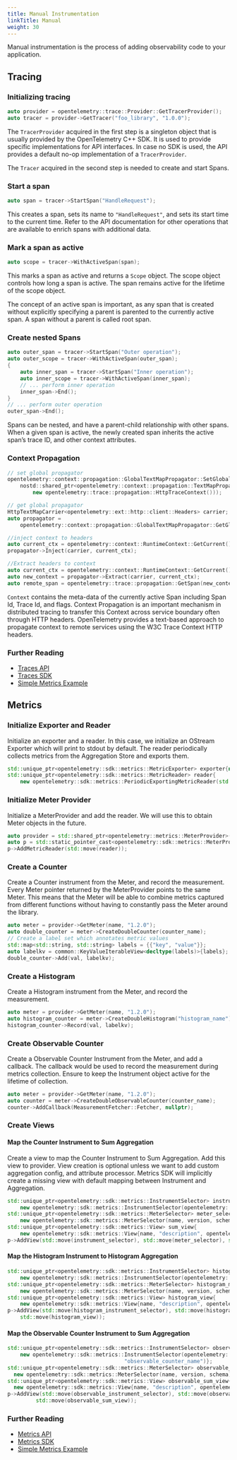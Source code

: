 ```yaml
---
title: Manual Instrumentation
linkTitle: Manual
weight: 30
---
```


Manual instrumentation is the process of adding observability code to your
application.

## Tracing

### Initializing tracing

```cpp
auto provider = opentelemetry::trace::Provider::GetTracerProvider();
auto tracer = provider->GetTracer("foo_library", "1.0.0");
```

The `TracerProvider` acquired in the first step is a singleton object that is
usually provided by the OpenTelemetry C++ SDK. It is used to provide specific
implementations for API interfaces. In case no SDK is used, the API provides a
default no-op implementation of a `TracerProvider`.

The `Tracer` acquired in the second step is needed to create and start Spans.

### Start a span

```cpp
auto span = tracer->StartSpan("HandleRequest");
```

This creates a span, sets its name to `"HandleRequest"`, and sets its start time
to the current time. Refer to the API documentation for other operations that
are available to enrich spans with additional data.

### Mark a span as active

```cpp
auto scope = tracer->WithActiveSpan(span);
```

This marks a span as active and returns a `Scope` object. The scope object
controls how long a span is active. The span remains active for the lifetime of
the scope object.

The concept of an active span is important, as any span that is created without
explicitly specifying a parent is parented to the currently active span. A span
without a parent is called root span.

### Create nested Spans

```cpp
auto outer_span = tracer->StartSpan("Outer operation");
auto outer_scope = tracer->WithActiveSpan(outer_span);
{
    auto inner_span = tracer->StartSpan("Inner operation");
    auto inner_scope = tracer->WithActiveSpan(inner_span);
    // ... perform inner operation
    inner_span->End();
}
// ... perform outer operation
outer_span->End();
```

Spans can be nested, and have a parent-child relationship with other spans. When
a given span is active, the newly created span inherits the active span’s trace
ID, and other context attributes.

### Context Propagation

```cpp
// set global propagator
opentelemetry::context::propagation::GlobalTextMapPropagator::SetGlobalPropagator(
    nostd::shared_ptr<opentelemetry::context::propagation::TextMapPropagator>(
        new opentelemetry::trace::propagation::HttpTraceContext()));

// get global propagator
HttpTextMapCarrier<opentelemetry::ext::http::client::Headers> carrier;
auto propagator =
    opentelemetry::context::propagation::GlobalTextMapPropagator::GetGlobalPropagator();

//inject context to headers
auto current_ctx = opentelemetry::context::RuntimeContext::GetCurrent();
propagator->Inject(carrier, current_ctx);

//Extract headers to context
auto current_ctx = opentelemetry::context::RuntimeContext::GetCurrent();
auto new_context = propagator->Extract(carrier, current_ctx);
auto remote_span = opentelemetry::trace::propagation::GetSpan(new_context);
```

`Context` contains the meta-data of the currently active Span including Span Id,
Trace Id, and flags. Context Propagation is an important mechanism in
distributed tracing to transfer this Context across service boundary often
through HTTP headers. OpenTelemetry provides a text-based approach to propagate
context to remote services using the W3C Trace Context HTTP headers.

### Further Reading

- [Traces API](https://opentelemetry-cpp.readthedocs.io/en/latest/otel_docs/namespace_opentelemetry__trace.html)
- [Traces SDK](https://opentelemetry-cpp.readthedocs.io/en/latest/otel_docs/namespace_opentelemetry__sdk__trace.html)
- [Simple Metrics Example](https://github.com/open-telemetry/opentelemetry-cpp/tree/main/examples/metrics_simple)

## Metrics

### Initialize Exporter and Reader

Initialize an exporter and a reader. In this case, we initialize an OStream
Exporter which will print to stdout by default. The reader periodically collects
metrics from the Aggregation Store and exports them.

```cpp
std::unique_ptr<opentelemetry::sdk::metrics::MetricExporter> exporter{new opentelemetry::exporters::OStreamMetricExporter};
std::unique_ptr<opentelemetry::sdk::metrics::MetricReader> reader{
    new opentelemetry::sdk::metrics::PeriodicExportingMetricReader(std::move(exporter), options)};
```

### Initialize Meter Provider

Initialize a MeterProvider and add the reader. We will use this to obtain Meter
objects in the future.

```cpp
auto provider = std::shared_ptr<opentelemetry::metrics::MeterProvider>(new opentelemetry::sdk::metrics::MeterProvider());
auto p = std::static_pointer_cast<opentelemetry::sdk::metrics::MeterProvider>(provider);
p->AddMetricReader(std::move(reader));
```

### Create a Counter

Create a Counter instrument from the Meter, and record the measurement. Every
Meter pointer returned by the MeterProvider points to the same Meter. This means
that the Meter will be able to combine metrics captured from different functions
without having to constantly pass the Meter around the library.

```cpp
auto meter = provider->GetMeter(name, "1.2.0");
auto double_counter = meter->CreateDoubleCounter(counter_name);
// Create a label set which annotates metric values
std::map<std::string, std::string> labels = {{"key", "value"}};
auto labelkv = common::KeyValueIterableView<decltype(labels)>{labels};
double_counter->Add(val, labelkv);
```

### Create a Histogram

Create a Histogram instrument from the Meter, and record the measurement.

```cpp
auto meter = provider->GetMeter(name, "1.2.0");
auto histogram_counter = meter->CreateDoubleHistogram("histogram_name");
histogram_counter->Record(val, labelkv);
```

### Create Observable Counter

Create a Observable Counter Instrument from the Meter, and add a callback. The
callback would be used to record the measurement during metrics collection.
Ensure to keep the Instrument object active for the lifetime of collection.

```cpp
auto meter = provider->GetMeter(name, "1.2.0");
auto counter = meter->CreateDoubleObservableCounter(counter_name);
counter->AddCallback(MeasurementFetcher::Fetcher, nullptr);
```

### Create Views

#### Map the Counter Instrument to Sum Aggregation

Create a view to map the Counter Instrument to Sum Aggregation. Add this view to
provider. View creation is optional unless we want to add custom aggregation
config, and attribute processor. Metrics SDK will implicitly create a missing
view with default mapping between Instrument and Aggregation.

```cpp
std::unique_ptr<opentelemetry::sdk::metrics::InstrumentSelector> instrument_selector{
    new opentelemetry::sdk::metrics::InstrumentSelector(opentelemetry::sdk::metrics::InstrumentType::kCounter, "counter_name")};
std::unique_ptr<opentelemetry::sdk::metrics::MeterSelector> meter_selector{
    new opentelemetry::sdk::metrics::MeterSelector(name, version, schema)};
std::unique_ptr<opentelemetry::sdk::metrics::View> sum_view{
    new opentelemetry::sdk::metrics::View{name, "description", opentelemetry::sdk::metrics::AggregationType::kSum}};
p->AddView(std::move(instrument_selector), std::move(meter_selector), std::move(sum_view));
```

#### Map the Histogram Instrument to Histogram Aggregation

```cpp
std::unique_ptr<opentelemetry::sdk::metrics::InstrumentSelector> histogram_instrument_selector{
    new opentelemetry::sdk::metrics::InstrumentSelector(opentelemetry::sdk::metrics::InstrumentType::kHistogram, "histogram_name")};
std::unique_ptr<opentelemetry::sdk::metrics::MeterSelector> histogram_meter_selector{
    new opentelemetry::sdk::metrics::MeterSelector(name, version, schema)};
std::unique_ptr<opentelemetry::sdk::metrics::View> histogram_view{
    new opentelemetry::sdk::metrics::View{name, "description", opentelemetry::sdk::metrics::AggregationType::kHistogram}};
p->AddView(std::move(histogram_instrument_selector), std::move(histogram_meter_selector),
    std::move(histogram_view));
```

#### Map the Observable Counter Instrument to Sum Aggregation

```cpp
std::unique_ptr<opentelemetry::sdk::metrics::InstrumentSelector> observable_instrument_selector{
    new opentelemetry::sdk::metrics::InstrumentSelector(opentelemetry::sdk::metrics::InstrumentType::kObservableCounter,
                                     "observable_counter_name")};
std::unique_ptr<opentelemetry::sdk::metrics::MeterSelector> observable_meter_selector{
  new opentelemetry::sdk::metrics::MeterSelector(name, version, schema)};
std::unique_ptr<opentelemetry::sdk::metrics::View> observable_sum_view{
  new opentelemetry::sdk::metrics::View{name, "description", opentelemetry::sdk::metrics::AggregationType::kSum}};
p->AddView(std::move(observable_instrument_selector), std::move(observable_meter_selector),
         std::move(observable_sum_view));
```

### Further Reading

- [Metrics API](https://opentelemetry-cpp.readthedocs.io/en/latest/otel_docs/namespace_opentelemetry__metrics.html#)
- [Metrics SDK](https://opentelemetry-cpp.readthedocs.io/en/latest/otel_docs/namespace_opentelemetry__sdk__metrics.html)
- [Simple Metrics Example](https://github.com/open-telemetry/opentelemetry-cpp/tree/main/examples/metrics_simple)
